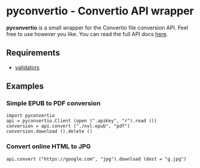 # pyconvertio - Convertio API wrapper

**pyconvertio** is a small wrapper for the Convertio file conversion API. Feel free to use
however you like.
You can read the full API docs [here](https://convertio.co/api/docs/).

## Requirements

- [validators](https://github.com/python-validators/validators)

## Examples

### Simple EPUB to PDF conversion

```python3
import pyconvertio
api = pyconvertio.Client (open (".apiKey", "r").read ())
conversion = api.convert ("./nvl.epub", "pdf")
conversion.download ().delete ()
```

### Convert online HTML to JPG

```python3
api.convert ("https://google.com", "jpg").download (dest = "g.jpg")
```
